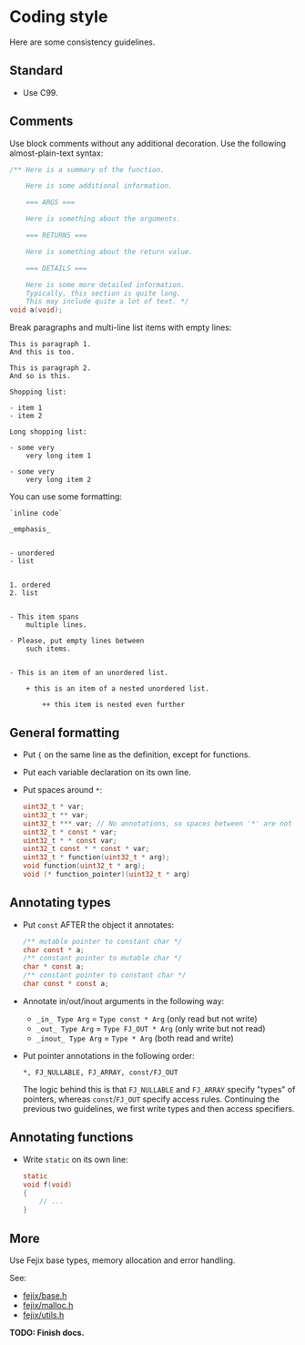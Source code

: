 # Coding style

Here are some consistency guidelines.

## Standard

* Use C99.

## Comments

Use block comments without any additional decoration.
Use the following almost-plain-text syntax:
```c
/** Here is a summary of the function.

    Here is some additional information.

    === ARGS ===

    Here is something about the arguments.

    === RETURNS ===

    Here is something about the return value.

    === DETAILS ===

    Here is some more detailed information.
    Typically, this section is quite long.
    This may include quite a lot of text. */
void a(void);

```

Break paragraphs and multi-line list items with empty lines:

```
This is paragraph 1.
And this is too.

This is paragraph 2.
And so is this.

Shopping list:

- item 1
- item 2

Long shopping list:

- some very
    very long item 1

- some very
    very long item 2
```

You can use some formatting:

```
`inline code`

_emphasis_


- unordered
- list


1. ordered
2. list


- This item spans
    multiple lines.

- Please, put empty lines between
    such items.


- This is an item of an unordered list.

    + this is an item of a nested unordered list.

        ++ this item is nested even further

```

## General formatting

* Put `{` on the same line as the definition, except for functions.

* Put each variable declaration on its own line.

* Put spaces around `*`:
    ```c
    uint32_t * var;
    uint32_t ** var;
    uint32_t *** var; // No annotations, so spaces between '*' are not necessary
    uint32_t * const * var;
    uint32_t * * const var;
    uint32_t const * * const * var;
    uint32_t * function(uint32_t * arg);
    void function(uint32_t * arg);
    void (* function_pointer)(uint32_t * arg)
    ```

## Annotating types

* Put `const` AFTER the object it annotates:

    ```c
    /** mutable pointer to constant char */
    char const * a;
    /** constant pointer to mutable char */
    char * const a;
    /** constant pointer to constant char */
    char const * const a;
    ```

* Annotate in/out/inout arguments in the following way:
    - `_in_ Type Arg` = `Type const * Arg` (only read but not write)
    - `_out_ Type Arg` = `Type FJ_OUT * Arg` (only write but not read)
    - `_inout_ Type Arg` = `Type * Arg` (both read and write)

* Put pointer annotations in the following order:

    ```
    *, FJ_NULLABLE, FJ_ARRAY, const/FJ_OUT
    ```

    The logic behind this is that `FJ_NULLABLE` and `FJ_ARRAY` specify "types"
    of pointers, whereas `const`/`FJ_OUT` specify access rules.
    Continuing the previous two guidelines, we first write types and then
    access specifiers.

## Annotating functions

* Write `static` on its own line:
    ```c
    static
    void f(void)
    {
        // ...
    }
    ```

## More

Use Fejix base types, memory allocation and error handling.

See:
* [fejix/base.h](../../include/fejix/base.h)
* [fejix/malloc.h](../../include/fejix/malloc.h)
* [fejix/utils.h](../../include/fejix/utils.h)

**TODO: Finish docs.**
